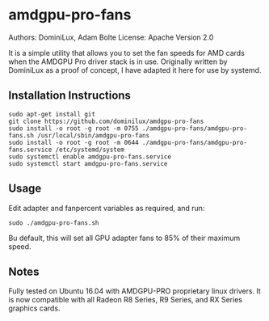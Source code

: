 amdgpu-pro-fans
===============

Authors: DominiLux, Adam Bolte
License: Apache Version 2.0

It is a simple utility that allows you to set the fan speeds for AMD
cards when the AMDGPU Pro driver stack is in use. Originally written
by DominiLux as a proof of concept, I have adapted it here for use by
systemd.

Installation Instructions
-------------------------

    sudo apt-get install git
    git clone https://github.com/dominilux/amdgpu-pro-fans
    sudo install -o root -g root -m 0755 ./amdgpu-pro-fans/amdgpu-pro-fans.sh /usr/local/sbin/amdgpu-pro-fans
    sudo install -o root -g root -m 0644 ./amdgpu-pro-fans/amdgpu-pro-fans.service /etc/systemd/system
    sudo systemctl enable amdgpu-pro-fans.service
    sudo systemctl start amdgpu-pro-fans.service

Usage
-----

Edit adapter and fanpercent variables as required, and run:

    sudo ./amdgpu-pro-fans.sh

Bu default, this will set all GPU adapter fans to 85% of their maximum
speed.

Notes
-----

Fully tested on Ubuntu 16.04 with AMDGPU-PRO proprietary linux
drivers. It is now compatible with all Radeon R8 Series, R9 Series,
and RX Series graphics cards.

